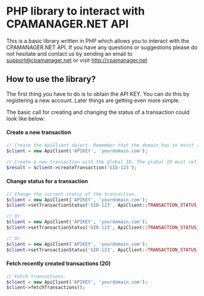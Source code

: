 # PHP library to interact with CPAMANAGER.NET API

This is a basic library written in PHP which allows you to interact with the CPAMANAGER.NET API. If you have any questions
or suggestions please do not hesitate and contact us by sending an email to support@cpamanager.net or visit http://cpamanager.net

## How to use the library?

The first thing you have to do is to obtain the API KEY. You can do this by registering a new account. Later things are getting even more simple.

The basic call for creating and changing the status of a transaction could look like below:

#### Create a new transaction
```php
// Create the ApiClient object. Remember that the domain has to exist (be added) to CPAMANAGER.NET account.
$client = new ApiClient('APIKEY', 'yourdomain.com');

// Create a new transaction with the global ID. The global ID must reflect the ORDER ID in your shop.
$result = $client->createTransaction('GID-123');
```

#### Change status for a transaction

```php
// Change the current status of the transaction.
$client = new ApiClient('APIKEY', 'yourdomain.com');
$client->setTransactionStatus('GID-123', ApiClient::TRANSACTION_STATUS_ACCEPTED);

// Or
$client = new ApiClient('APIKEY', 'yourdomain.com');
$client->setTransactionStatus('GID-123', ApiClient::TRANSACTION_STATUS_REFUSED);

// Or
$client = new ApiClient('APIKEY', 'yourdomain.com');
$client->setTransactionStatus('GID-123', ApiClient::TRANSACTION_STATUS_NEW);
```

#### Fetch recently created transactions (20)

```php
// Fetch transactions.
$client = new ApiClient('APIKEY', 'yourdomain.com');
$client->fetchTransactions();
```
